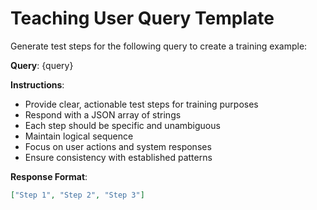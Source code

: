 # Teaching User Query Template

Generate test steps for the following query to create a training example:

**Query**: {query}

**Instructions**:

- Provide clear, actionable test steps for training purposes
- Respond with a JSON array of strings
- Each step should be specific and unambiguous
- Maintain logical sequence
- Focus on user actions and system responses
- Ensure consistency with established patterns

**Response Format**:

```json
["Step 1", "Step 2", "Step 3"]
```

